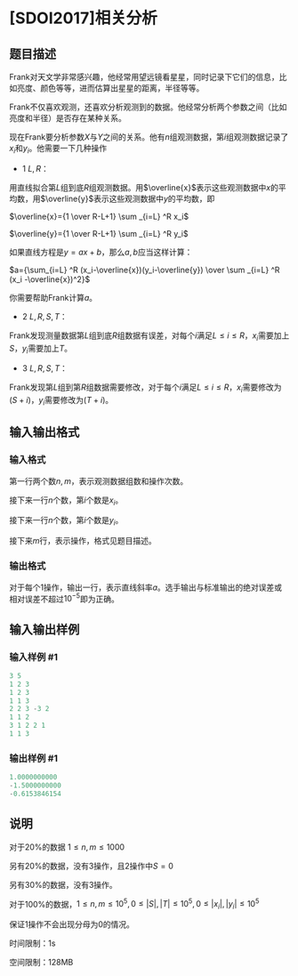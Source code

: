# [SDOI2017]相关分析

## 题目描述

Frank对天文学非常感兴趣，他经常用望远镜看星星，同时记录下它们的信息，比如亮度、颜色等等，进而估算出星星的距离，半径等等。

Frank不仅喜欢观测，还喜欢分析观测到的数据。他经常分析两个参数之间（比如亮度和半径）是否存在某种关系。

现在Frank要分析参数$X$与$Y$之间的关系。他有$n$组观测数据，第$i$组观测数据记录了$x_i$和$y_i$。他需要一下几种操作

- 1 $L,R$：

用直线拟合第$L$组到底$R$组观测数据。用$\overline{x}$表示这些观测数据中$x$的平均数，用$\overline{y}$表示这些观测数据中$y$的平均数，即

$\overline{x}={1 \over R-L+1} \sum _{i=L} ^R x_i$

$\overline{y}={1 \over R-L+1} \sum _{i=L} ^R y_i$

如果直线方程是$y=ax+b$，那么$a,b$应当这样计算：

$a={\sum_{i=L} ^R (x_i-\overline{x})(y_i-\overline{y}) \over \sum _{i=L} ^R (x_i -\overline{x})^2}$

你需要帮助Frank计算$a$。

- 2 $L,R,S,T$：

Frank发现测量数据第$L$组到底$R$组数据有误差，对每个$i$满足$L \leq i \leq R$，$x_i$需要加上$S$，$y_i$需要加上$T$。

- 3 $L,R,S,T$：

Frank发现第$L$组到第$R$组数据需要修改，对于每个$i$满足$L \leq i \leq R$，$x_i$需要修改为$(S+i)$，$y_i$需要修改为$(T+i)$。

## 输入输出格式

### 输入格式

第一行两个数$n,m$，表示观测数据组数和操作次数。

接下来一行$n$个数，第$i$个数是$x_i$。

接下来一行$n$个数，第$i$个数是$y_i$。

接下来$m$行，表示操作，格式见题目描述。

### 输出格式

对于每个1操作，输出一行，表示直线斜率$a$。选手输出与标准输出的绝对误差或相对误差不超过$10^{-5}$即为正确。

## 输入输出样例

### 输入样例 #1

```cpp
3 5
1 2 3
1 2 3
1 1 3
2 2 3 -3 2
1 1 2
3 1 2 2 1
1 1 3

```
### 输出样例 #1

```cpp
1.0000000000
-1.5000000000
-0.6153846154

```
## 说明

对于20%的数据 $1 \leq n,m \leq 1000$

另有20%的数据，没有3操作，且2操作中$S=0$

另有30%的数据，没有3操作。

对于100%的数据，$1 \leq n,m \leq 10^5,0 \leq |S|,|T| \leq 10^5,0 \leq |x_i|,|y_i| \leq 10^5$

保证1操作不会出现分母为$0$的情况。

时间限制：1s

空间限制：128MB

